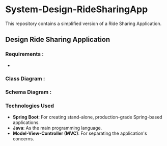# System-Design-RideSharingApp

This repository contains a simplified version of a Ride Sharing Application.

## Design Ride Sharing Application

### Requirements :

- 

### Class Diagram :



### Schema Diagram :



### Technologies Used

- **Spring Boot**: For creating stand-alone, production-grade Spring-based applications.
- **Java**: As the main programming language.
- **Model-View-Controller (MVC)**: For separating the application's concerns.
